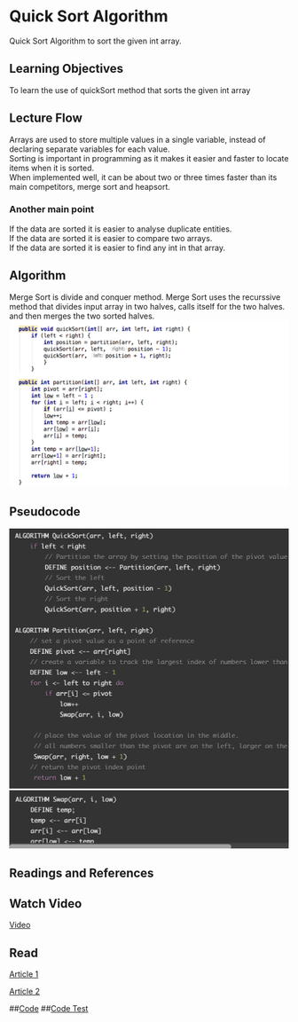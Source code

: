 # Quick Sort Algorithm
Quick Sort Algorithm to sort the given int array.

## Learning Objectives
To learn the use of quickSort method that sorts the given int array

## Lecture Flow
Arrays are used to store multiple values in a single variable, instead of declaring separate variables for each value. <br/>
Sorting is important in programming as it makes it  easier and faster to locate items when it is sorted. <br/>
When implemented well, it can be about two or three times faster than its main competitors, merge sort and heapsort.
   
### Another main point
If the data are sorted it is easier to analyse duplicate entities. <br/>
If the data are sorted it is easier to compare two arrays. <br/>
If the data are sorted it is easier to find any int in that array. <br/>

## Algorithm
Merge Sort is divide and conquer method. Merge Sort uses the recurssive method that divides input array in two halves, calls itself for the two halves. and then merges the two sorted halves.
![code snippet](../../../assets/quickSort/codeSnip.png)

## Pseudocode
![Pseudocode](../../../assets/quickSort/pseudocode1.png) <br/>
![Pseudocode](../../../assets/quickSort/pseudocode2.png) <br/>


## Readings and References
## Watch Video
[Video](https://www.youtube.com/watch?v=COk73cpQbFQ)

## Read
[Article 1](https://www.geeksforgeeks.org/quick-sort/)

[Article 2](https://www.hackerearth.com/practice/algorithms/sorting/quick-sort/tutorial/)

##[Code](/Users/kusshres/codefellows/401/data-structures-and-algorithms/401-code-challenges/src/main/java/quickSort/QuickSort.java)
##[Code Test](/Users/kusshres/codefellows/401/data-structures-and-algorithms/401-code-challenges/src/test/java/quickSort/QuickSortTest.java)
